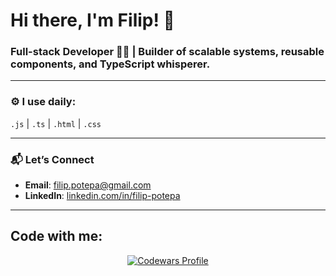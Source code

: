 # Hi there, I'm Filip! 👋

### Full-stack Developer 🧑‍💻 | Builder of scalable systems, reusable components, and TypeScript whisperer.

---

### ⚙️ I use daily:
`.js` | `.ts` | `.html` | `.css`  

---

### 📬 Let’s Connect
- **Email**: [filip.potepa@gmail.com](mailto:filip.potepa@gmail.com)  
- **LinkedIn**: [linkedin.com/in/filip-potepa](https://www.linkedin.com/in/filip-potepa/)  

---

## Code with me:
<p align="center">
  <a href="https://www.codewars.com/users/Frosenow" target="_blank">
    <img src="https://www.codewars.com/users/Frosenow/badges/small" alt="Codewars Profile" />
  </a>
</p>

